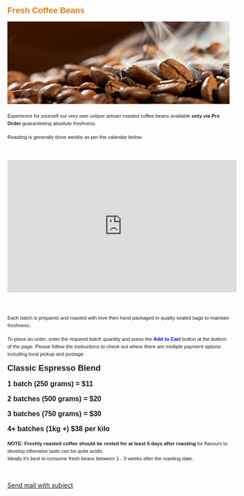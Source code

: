 <!-- shop -->
<strong><span style="font-size: 14pt; color: #E17C0B; font-family: Verdana, sans-serif;">Fresh Coffee Beans </span></strong>
<p><a href="index.php?option=com_content&amp;view=article&amp;id=9:roasted-coffee&amp;catid=10:products&amp;Itemid=116"><img src="images/espresso-club1.png" alt="" width="504" height="187" /></a></p>
<p><span style="font-family: Verdana, sans-serif; font-size: 8.5pt;">Experience for yourself our very own unique artisan roasted coffee beans available <strong>only via Pre Order</strong> guaranteeing absolute freshness.</span></p>
<p><span style="font-family: Verdana, sans-serif; font-size: 8.5pt;"><span style="font-family: Verdana, sans-serif;">Roasting is generally done weekly as per the calendar below.</span></span></p>
<p>&nbsp;</p>
<iframe src="https://www.google.com/calendar/embed?title=Roasting%20Days&amp;showTabs=0&amp;showCalendars=0&amp;showTz=0&amp;height=300&amp;wkst=1&amp;bgcolor=%23ffffff&amp;src=q63p9ni7fkgvamnnoq9ulao3p8%40group.calendar.google.com&amp;color=%232952A3&amp;ctz=Australia%2FSydney" style=" border-width:0 " width="520" height="300" frameborder="0" scrolling="no"></iframe>
<p>&nbsp;</p>
<p><span style="font-size: 8.5pt; font-family: Verdana, sans-serif;">Each batch is prepared and roasted with love then hand packaged in quality sealed bags to maintain freshness</span>.&nbsp;</p>
<p><span style="font-size: 8.5pt; font-family: Verdana, sans-serif;">To place an order, enter the required batch quantity and press the <span style="color: #0000ff;"><strong>Add to Cart</strong></span> button&nbsp;<span style="font-family: Verdana, sans-serif;">at the bottom of the page. Please follow the instructions to check out where there are multiple payment options including local pickup and postage.</span></span></p>
<p><strong><span style="font-size: 14pt; font-family: Verdana, sans-serif;">Classic Espresso Blend </span></strong></p>
<p><strong style="font-size: 12pt;"><span style="font-family: Verdana, sans-serif;">1 batch (250 grams) = $11</span></strong></p>
<p><strong style="font-size: 12pt;"><span style="font-family: Verdana, sans-serif;">2 batches (500 grams) = $20</span></strong></p>
<p><strong style="font-size: 12pt;"><span style="font-family: Verdana, sans-serif;">3 batches (750 grams) = $30</span></strong></p>
<p><span style="font-size: 12pt;"><strong><span style="font-family: Verdana, sans-serif;">4+ batches (1kg +) $38 per kilo</span></strong></span></p>
<div><strong style="font-family: Verdana, sans-serif; font-size: 8.5pt;">NOTE: Freshly roasted coffee should be rested for at least 5 days after roasting</strong><span style="font-family: Verdana, sans-serif; font-size: 8.5pt;"> for flavours to develop otherwise taste can be quite acidic.</span></div>
<div><span style="font-family: Verdana, sans-serif; font-size: 8.5pt;"><span style="font-family: Verdana, sans-serif;"></span></span><span style="font-family: Verdana, sans-serif; font-size: 8.5pt;"><span>Ideally it's best to consume fresh beans between 1 - 3 weeks after the roasting date.</span></span></div>
<p>&nbsp;</p>

<a href="mailto:name@rapidtables.com?subject=The%20subject%20of%20the%20mail">Send mail with subject</a>
